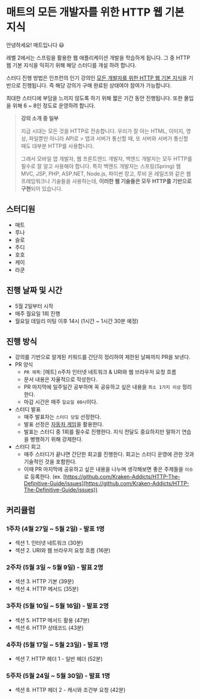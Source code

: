 # 매트의 모든 개발자를 위한 HTTP 웹 기본 지식

안녕하세요! 매트입니다 😃

레벨 2에서는 스프링을 활용한 웹 애플리케이션 개발을 학습하게 됩니다. 그 중 HTTP 웹 기본 지식을 익히기 위해 해당 스터디를 개설 하려 합니다.

스터디 진행 방법은 인프런의 인기 강의인 [모든 개발자를 위한 HTTP 웹 기본 지식](https://www.inflearn.com/course/http-%EC%9B%B9-%EB%84%A4%ED%8A%B8%EC%9B%8C%ED%81%AC)을 기반으로 진행됩니다. 즉 해당 강의가 구매 완료된 상태여야 참여가 가능합니다.

최대한 스터디에 부담을 느끼지 않도록 하기 위해 짧은 기간 동안 진행됩니다. 또한 몰입을 위해 6 ~ 8인 정도로 운영하려 합니다.

> **강의 소개 중 일부**
>
> 지금 시대는 모든 것을 HTTP로 전송합니다. 우리가 잘 아는 HTML, 이미지, 영상, 파일뿐만 아니라 API로 > 앱과 서버가 통신할 때, 또 서버와 서버가 통신할 때도 대부분 HTTP를 사용합니다. 
> 
> 그래서 모바일 앱 개발자, 웹 프론트엔드 개발자, 백엔드 개발자는 모두 HTTP를 필수로 잘 알고 사용해야 합니다. 특히 백엔드 개발자는 스프링(Spring) 웹 MVC, JSP, PHP, ASP.NET, Node.js, 파이썬 장고, 루비 온 레일즈와 같은 웹 프레임워크나 기술들을 사용하는데, **이러한 웹 기술들은 모두 HTTP를 기반으로 구현**되어 있습니다.
> 

## 스터디원

- 매트
- 루나
- 슬로
- 주디
- 호호
- 케이
- 라쿤

## 진행 날짜 및 시간

- 5월 2일부터 시작
- 매주 월요일 1회 진행
- 월요일 데일리 미팅 이후 14시 (1시간 ~ 1시간 30분 예정)

## 진행 방식

- 강의를 기반으로 알게된 키워드를 간단히 정리하여 제한된 날짜까지 PR을 보낸다.
- PR 양식
    - `PR 제목`: [매트] n주차 인터넷 네트워크 & URI와 웹 브라우저 요청 흐름
    - 문서 내용은 자율적으로 작성한다.
    - PR 마지막에 일주일간 공부하며 꼭 공유하고 싶은 내용을 `최소 1가지 이상` 정리한다.
    - 마감 시간은 매주 `일요일 00시`이다.
- 스터디 발표
    - 매주 발표자는 `스터디 당일` 선정한다.
    - 발표 선정은 [자동차 게임](https://sunhpark42.github.io/javascript-racingcar/)을 활용한다.
    - 발표는 스터디 중 1회를 필수로 진행한다. 지식 전달도 중요하지만 말하기 연습을 병행하기 위해 강제한다.
- 스터디 회고
    - 매주 스터디가 끝나면 간단한 회고를 진행한다. 회고는 스터디 운영에 관한 것과 기술적인 것을 포함한다.
    - 이때 PR 마지막에 공유하고 싶은 내용을 나누며 생각해보면 좋은 주제들을 `이슈`로 등록한다. (ex. [https://github.com/Kraken-Addicts/HTTP-The-Definitive-Guide/issues](https://github.com/Kraken-Addicts/HTTP-The-Definitive-Guide/issues))

## 커리큘럼

### 1주차 (4월 27일 ~ 5월 2일) - 발표 1명

- 섹션 1. 인터넷 네트워크 (30분)
- 섹션 2. URI와 웹 브라우저 요청 흐름 (16분)

### 2주차 (5월 3일 ~ 5월 9일) - 발표 2명

- 섹션 3. HTTP 기본 (39분)
- 섹션 4. HTTP 메서드 (35분)

### 3주차 (5월 10일 ~ 5월 16일) - 발표 2명

- 섹션 5. HTTP 메서드 활용 (47분)
- 섹션 6. HTTP 상태코드 (43분)

### 4주차 (5월 17일 ~ 5월 23일) - 발표 1명

- 섹션 7. HTTP 헤더 1 - 일반 헤더 (52분)

### 5주차 (5월 24일 ~ 5월 30일) - 발표 1명

- 섹션 8. HTTP 헤더 2 - 캐시와 조건부 요청 (42분)
